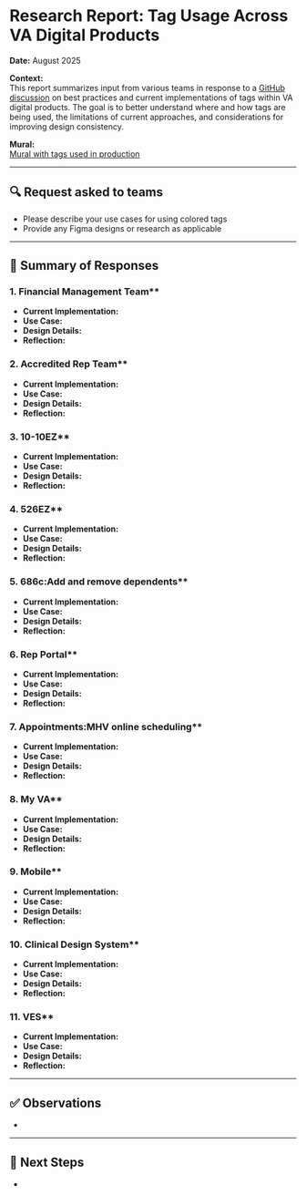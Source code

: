 # Research Report: Tag Usage Across VA Digital Products  
**Date:** August 2025

**Context:**  
This report summarizes input from various teams in response to a [GitHub discussion](https://github.com/department-of-veterans-affairs/vets-design-system-documentation/discussions/4537) on best practices and current implementations of tags within VA digital products. The goal is to better understand where and how tags are being used, the limitations of current approaches, and considerations for improving design consistency.

**Mural:**  
[Mural with tags used in production](https://app.mural.co/t/departmentofveteransaffairs9999/m/departmentofveteransaffairs9999/1755032896804/d24a5a32988c08139ddf73a67e589c7fa9e9f22d?wid=0-1755887451627)

---

## 🔍 Request asked to teams

* Please describe your use cases for using colored tags
* Provide any Figma designs or research as applicable

---

## 🧩 Summary of Responses

### 1. Financial Management Team**
- **Current Implementation:**  
- **Use Case:**  
- **Design Details:**  
- **Reflection:**

### 2. Accredited Rep Team**
- **Current Implementation:**  
- **Use Case:**  
- **Design Details:**  
- **Reflection:**

### 3. 10-10EZ**
- **Current Implementation:**  
- **Use Case:**  
- **Design Details:**  
- **Reflection:**

### 4. 526EZ**
- **Current Implementation:**  
- **Use Case:**  
- **Design Details:**  
- **Reflection:**

### 5. 686c:Add and remove dependents**
- **Current Implementation:**  
- **Use Case:**  
- **Design Details:**  
- **Reflection:**

### 6. Rep Portal**
- **Current Implementation:**  
- **Use Case:**  
- **Design Details:**  
- **Reflection:**

### 7. Appointments:MHV online scheduling**
- **Current Implementation:**  
- **Use Case:**  
- **Design Details:**  
- **Reflection:**

### 8. My VA**
- **Current Implementation:**  
- **Use Case:**  
- **Design Details:**  
- **Reflection:**

### 9. Mobile**
- **Current Implementation:**  
- **Use Case:**  
- **Design Details:**  
- **Reflection:**

### 10. Clinical Design System**
- **Current Implementation:**  
- **Use Case:**  
- **Design Details:**  
- **Reflection:**

### 11. VES**
- **Current Implementation:**  
- **Use Case:**  
- **Design Details:**  
- **Reflection:**

---

## ✅ Observations

- 

---

## 📍 Next Steps

- 
